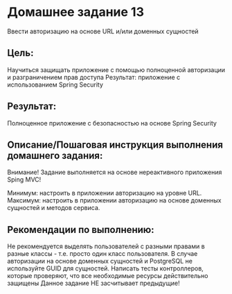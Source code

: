 # Домашнее задание 13
Ввести авторизацию на основе URL и/или доменных сущностей

## Цель:
Научиться защищать приложение с помощью полноценной авторизации и разграничением прав доступа
Результат: приложение с использованием Spring Security

## Результат: 
Полноценное приложение с безопасностью на основе Spring Security

## Описание/Пошаговая инструкция выполнения домашнего задания:
Внимание! Задание выполняется на основе нереактивного приложения Sping MVC!

Минимум: настроить в приложении авторизацию на уровне URL.
Максимум: настроить в приложении авторизацию на основе доменных сущностей и методов сервиса.

## Рекомендации по выполнению:
Не рекомендуется выделять пользователей с разными правами в разные классы - т.е. просто один класс пользователя.
В случае авторизации на основе доменных сущностей и PostgreSQL не используйте GUID для сущностей.
Написать тесты контроллеров, которые проверяют, что все необходимые ресурсы действительно защищены
Данное задание НЕ засчитывает предыдущие!